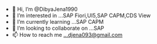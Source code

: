 - 👋 Hi, I’m @DibyaJena1990
- 👀 I’m interested in ...SAP Fiori,UI5,SAP CAPM,CDS View
- 🌱 I’m currently learning ...SAP CAPM
- 💞️ I’m looking to collaborate on ...SAP
- 📫 How to reach me ...djena093@gmail.com

<!---
DibyaJena1990/DibyaJena1990 is a ✨ special ✨ repository because its `README.md` (this file) appears on your GitHub profile.
You can click the Preview link to take a look at your changes.
--->
